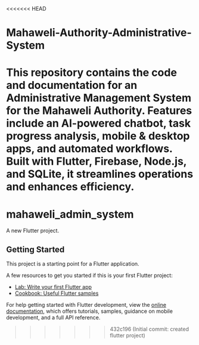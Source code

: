 <<<<<<< HEAD
# Mahaweli-Authority-Administrative-System
This repository contains the code and documentation for an Administrative Management System for the Mahaweli Authority. Features include an AI-powered chatbot, task progress analysis, mobile &amp; desktop apps, and automated workflows. Built with Flutter, Firebase, Node.js, and SQLite, it streamlines operations and enhances efficiency.
=======
# mahaweli_admin_system

A new Flutter project.

## Getting Started

This project is a starting point for a Flutter application.

A few resources to get you started if this is your first Flutter project:

- [Lab: Write your first Flutter app](https://docs.flutter.dev/get-started/codelab)
- [Cookbook: Useful Flutter samples](https://docs.flutter.dev/cookbook)

For help getting started with Flutter development, view the
[online documentation](https://docs.flutter.dev/), which offers tutorials,
samples, guidance on mobile development, and a full API reference.
>>>>>>> 432c196 (Initial commit: created flutter project)
